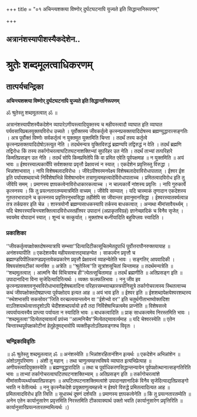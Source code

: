 +++
title = "०१ अचिन्त्यशक्त्या विष्णोर् दुर्घटघटनापि युज्यते इति सिद्धान्तनिरूपणम्"

+++


## अत्रानंशस्यापीशस्यैकदेशेन..

# **श्रुतेः शब्दमूलत्वाधिकरणम्**

## **तात्पर्यचन्द्रिका**

**अचिन्त्यशक्त्या विष्णोर् दुर्घटघटनापि युज्यते इति सिद्धान्तनिरूपणम्**

ॐ श्रुतेस्तु शब्दमूलत्वात् ॐ ॥

अत्रानंशस्यापीशस्यैकदेशेन व्यापारेऽणीयस्त्वादियुक्तस्य च महीयस्त्वादौ व्याघात इति व्याघात पर्यवसायिप्रबलयुक्तयविरोध उच्यते । पूर्वोक्तस्य जीवकर्तृत्वे कृत्स्नप्रसक्तयादिदोषस्य ब्रह्मण्युद्धारात्सङ्गतिः । अत्र पूर्वोक्तं विष्णोः सर्वकर्तृत्वं न युक्तमुत युक्तमिति चिन्ता । तदर्थं तस्य कर्तृत्वे कृत्स्नप्रसक्तयादिदोषोऽस्त्युत नेति । तदर्थमन्यत्र युक्तिविरुद्धं ब्रह्मण्यपि तद्विरुद्धं न वेति । तदर्थं ब्रह्मणि तद्विरोधः किं तस्य तर्कागोचरत्वाघटितघटनाशक्तिभ्यां सुपरिहर उत नेति । तदर्थं ताभ्यां तत्परिहारे किमतिप्रसङ्ग उत नेति । तदर्थं सोपि किमप्रमितेपि किं वा प्रमित एवेति पूर्वपक्षमाह ॥ न युक्तमिति ॥ अयं भावः ॥ ईश्वरस्याल्पकार्येपि सर्वशक्तया प्रवृत्तौ प्रेक्षावत्त्वं न स्यात् । एकदेशेन प्रवृत्तिस्तु विरुद्धा । भिन्नांशाभावात् । नापि विशेषबलादविरोधः । जीवेऽपीश्वरमनपेक्ष्य विशेषबलादेवाविरोधापातात् । ईश्वर ईश इति पर्यायशब्दवाच्ये निर्विशेषाभिन्ने विशेषाभावेन तत्राणुत्वमहत्त्वादेर्विरोधापाताच्च । प्रमितत्वादविरोध इति तु जीवेपि समम् । प्रमाणस्य ज्ञापकत्वेनाविरोधाकारकत्वाच्च । न चाल्पकार्ये नांशस्य प्रवृत्तिः । नापि गुरुकार्ये कृत्स्नस्य । किं तु प्रयत्नतारतम्यमात्रमिति वाच्यम् । जीवेपि साम्यात् । यदि चास्माकं तृणादान एकदेशस्य गुरुतरभारादाने च कृत्स्नस्य प्रवृत्तिरनुभवसिद्धा तर्हीशेपि सा जीवान्तर इवानुमानसिद्धा । ईश्वरस्यातर्क्यत्वान्न तत्र तर्कप्रसर इति चेन्न । शास्त्रयोनौ ब्रह्मण्यसाधकस्यापि तर्कस्य बाधकत्वात् । अन्यथा मीमांसावैयर्थ्यम् । यदि चेश्वरस्याचिन्त्यशक्तित्वादविरोधस्तर्हीश्वर उपादानं (अप्राकृतविग्रहं) ज्ञानेच्छादिकं च विनैव सृजेत् । स्वयमेव वोपादानं स्यात् । शून्यं च सत्कुर्यात् । मुक्तांश्च बध्नीयादिति बहुविप्लवः स्यादिति ।

### **प्रकाशिका**

‘‘जीवकर्तृत्वपक्षोक्तदोषस्यात्रापि सम्भवा’’दित्यादिटीकासूचितमेतदुपाधिं पूर्वोत्तरापौनरुक्तयायाह ॥ अनंशस्यापीति ॥ एकदेशस्यैव महीयस्त्वात्तद्य्वाहन्येत । साकल्येन प्रवृत्तौ च ब्रह्माण्डपिपीलिकाण्डप्रवृत्तावेकप्रकारेण प्रवृत्तौ प्रेक्षावत्त्वं व्याहन्येतेति भावः । सङ्गतिर् आपवादिकी । विषयसंशयटीकां व्यनक्ति ॥ अत्रेति ॥ ‘‘श्रुतेस्त्वि’’ति सूत्रांशसूचितां चिन्तामाह ॥ तदर्थमन्यत्रेति ॥ ‘‘शब्दमूलत्वात् । आत्मनि चैवं विचित्राश्च ही’’त्येतत्सूचितामाह ॥ तदर्थं ब्रह्मणीति ॥ अतिप्रसङ्ग इति ॥ उपादानादिना विना सृजेदित्यादिरित्यर्थः । व्यक्तः फलफलिभावः । ननु जीव इव कृत्स्नप्रसक्तावनुभवविरोधाभावाद्विशेषबलादिना परिहारसम्भवाच्छास्त्रयोनिसूत्रे तर्कागोचरत्वस्य स्थितत्वाच्च कथं जीवपक्षोक्तदोषप्राप्त्या पूर्वपक्षोदय इत्यत आह ॥ अयं भाव इति ॥ ईश्वर इति ॥ ईशशब्दापेक्षयेश्वरशब्दस्य ‘‘स्थेशभासपि सकसोवर’’जिति वरच्प्रत्ययान्तत्वेन वा ‘‘ईशेभ्यो वर’’ इति चतुर्थगीताभाष्योक्तदिशा वाऽतिशयार्थत्वात्तादृशोऽपि चेदीशशब्दपर्यायो हरौ तदा निर्विशेषाभिन्नत्वमेव प्राप्नोति ॥ विशेषसत्त्वे त्वपर्यायत्वस्यैव प्राप्त्या पर्यायता न स्यादिति भावः ॥ बाधकत्वादिति ॥ प्राक् साधकत्वमेव निरस्तमिति भावः । ‘‘शब्दमूलत्वा’’दित्येतद्य्वावर्त्यं प्रपंच्य ‘‘आत्मनिचैव’’मित्येतद्य्वावर्त्यमाह ॥ यदि चेश्वरस्येति ॥ एतेन चिन्तास्थपूर्वपक्षकोटीनां हेतुहेतुमद्भावोपि व्यक्तीकृतोऽतिप्रसङ्गश्च विवृतः ।

### **चन्द्रिकाविवृतिः**

॥ ॐ श्रुतेस्तु शब्दमूलत्वात् ॐ ॥ अनंशस्येति ॥ भिन्नांशरहितानंशिन इत्यर्थः ॥ एकदेशेन अभिन्नांशेन ॥ अंशोऽणुपरिमाणः । अंशी तु महान् । तथा चाणुत्वमहत्त्वविषये व्याघात इत्यभिप्रेत्याह ॥ अणीयस्त्वादियुक्तस्येति ॥ ब्रह्मण्युद्धारादिति ॥ तथा च पूर्वाधिकरणसिद्धान्तन्यायेन पूर्वपक्षोत्थानात्सङ्गतिरिति भावः ॥ ताभ्यां तर्कागोचरत्वाघटितघटनाशक्तिभ्याम् ॥ अतिप्रसङ्ग इति ॥ तर्कागोचरत्वांशे मीमांसावैय्यर्थ्याख्यातिप्रसङ्गः ॥ अघटितघटनाशक्तिमत्वांशे उपादानज्ञानादिकं विनैव सृजेदित्याद्यतिप्रसङ्गो भवति न वेतीत्यर्थः ॥ ननु कृत्स्नैकदेशे प्रयुक्ताणुत्वमहत्त्वे न ईश्वरे विरुद्धे प्रमितत्वादित्यत आह ॥ प्रमितत्वादविरोध इति त्विति ॥ सुधास्थं दूषणं दर्शयति ॥ प्रमाणस्य ज्ञापकत्वेनेति ॥ किं तु प्रयत्नतारतम्येति ॥ अनेन एतेन कार्यानुसारेण प्रवृत्तमिति निरस्तमिति टीकावाक्यार्थ उक्तो भवति (कार्यानुसारेण प्रवृत्तिरिति ॥ कार्यानुसारिप्रयत्नतारतम्यमित्यर्थः ।)

